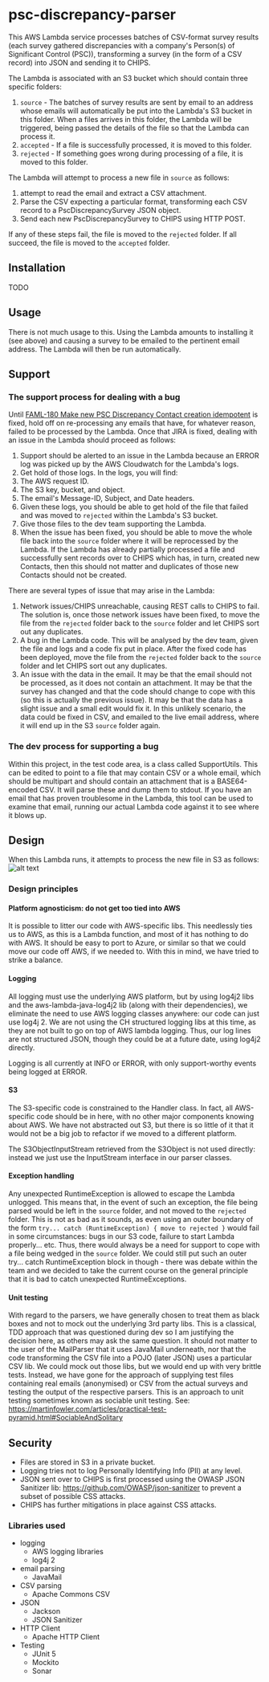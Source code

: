 # psc-discrepancy-parser
This AWS Lambda service processes batches of CSV-format survey results (each survey gathered discrepancies with a company's Person(s) of Significant Control (PSC)), transforming a survey (in the form of a CSV record) into JSON and sending it to CHIPS.

The Lambda is associated with an S3 bucket which should contain three specific folders:
1. `source` - The batches of survey results are sent by email to an address whose emails will automatically be put into the Lambda's S3 bucket in this folder. When a files arrives in this folder, the Lambda will be triggered, being passed the details of the file so that the Lambda can process it.
2. `accepted` - If a file is successfully processed, it is moved to this folder.
3. `rejected` - If something goes wrong during processing of a file, it is moved to this folder.

The Lambda will attempt to process a new file in `source` as follows:

1. attempt to read the email and extract a CSV attachment.
2. Parse the CSV expecting a particular format, transforming each CSV record to a PscDiscrepancySurvey JSON object.
3. Send each new PscDiscrepancySurvey to CHIPS using HTTP POST.

If any of these steps fail, the file is moved to the `rejected` folder. If all succeed, the file is moved to the `accepted` folder.

## Installation
TODO

## Usage
There is not much usage to this. Using the Lambda amounts to installing it (see above) and causing a survey to be emailed to the pertinent email address. The Lambda will then be run automatically.

## Support
### The support process for dealing with a bug
Until [FAML-180 Make new PSC Discrepancy Contact creation idempotent](https://companieshouse.atlassian.net/browse/FAML-180) is fixed, hold off on re-processing any emails that have, for whatever reason, failed to be processed by the Lambda. Once that JIRA is fixed, dealing with an issue in the Lambda should proceed as follows:
1. Support should be alerted to an issue in the Lambda because an ERROR log was picked up by the AWS Cloudwatch for the Lambda's logs.
1. Get hold of those logs. In the logs, you will find:
  1. The AWS request ID.
  1. The S3 key, bucket, and object.
  1. The email's Message-ID, Subject, and Date headers.
1. Given these logs, you should be able to get hold of the file that failed and was moved to `rejected` within the Lambda's S3 bucket.
1. Give those files to the dev team supporting the Lambda.
1. When the issue has been fixed, you should be able to move the whole file back into the `source`  folder where it will be reprocessed by the Lambda. If the Lambda has already partially processed a file and successfully sent records over to CHIPS which has, in turn, created new Contacts, then this should not matter and duplicates of those new Contacts should not be created.

There are several types of issue that may arise in the Lambda:
1. Network issues/CHIPS unreachable, causing REST calls to CHIPS to fail. The solution is, once those network issues have been fixed, to move the file from the `rejected` folder back to the `source` folder and let CHIPS sort out any duplicates.
1. A bug in the Lambda code. This will be analysed by the dev team, given the file and logs and a code fix put in place. After the fixed code has been deployed, move the file from the `rejected` folder back to the `source` folder and let CHIPS sort out any duplicates.
1. An issue with the data in the email. It may be that the email should not be processed, as it does not contain an attachment. It may be that the survey has changed and that the code should change to cope with this (so this is actually the previous issue). It may be that the data has a slight issue and a small edit would fix it. In this unlikely scenario, the data could be fixed in CSV, and emailed to the live email address, where it will end up in the S3 `source` folder again.

### The dev process for supporting a bug
Within this project, in the test code area, is a class called SupportUtils. This can be edited to point to a file that may contain CSV or a whole email, which should be multipart and should contain an attachment that is a BASE64-encoded CSV. It will parse these and dump them to stdout. If you have an email that has proven troublesome in the Lambda, this tool can be used to examine that email, running our actual Lambda code against it to see where it blows up.

## Design
When this Lambda runs, it attempts to process the new file in S3 as follows:
![alt text](design/LambdaActivity.svg)

### Design principles
#### Platform agnosticism: do not get too tied into AWS
It is possible to litter our code with AWS-specific libs. This needlessly ties us to AWS, as this is a Lambda function, and most of it has nothing to do with AWS. It should be easy to port to Azure, or similar so that we could move our code off AWS, if we needed to. With this in mind, we have tried to strike a balance.

#### Logging
All logging must use the underlying AWS platform, but by using log4j2 libs and the aws-lambda-java-log4j2 lib (along with their dependencies), we eliminate the need to use AWS logging classes anywhere: our code can just use log4j 2. We are not using the CH structured logging libs at this time, as they are not built to go on top of AWS lambda logging. Thus, our log lines are not structured JSON, though they could be at a future date, using log4j2 directly.

Logging is all currently at INFO or ERROR, with only support-worthy events being logged at ERROR.

#### S3
The S3-specific code is constrained to the Handler class. In fact, all AWS-specific code should be in here, with no other major components knowing about AWS. We have not abstracted out S3, but there is so little of it that it would not be a big job to refactor if we moved to a different platform.

The S3ObjectInputStream retrieved from the S3Object is not used directly: instead we just use the InputStream interface in our parser classes.

#### Exception handling
Any unexpected RuntimeException is allowed to escape the Lambda unlogged. This means that, in the event of such an exception, the file being parsed  would be left in the `source` folder, and not moved to the `rejected` folder. This is not as bad as it sounds, as even using an outer boundary of the form `try... catch (RuntimeException) { move to rejected }` would fail in some circumstances: bugs in our S3 code, failure to start Lambda properly... etc. Thus, there would always be a need for support to cope with a file being wedged in the `source` folder. We could still put such an outer try... catch RuntimeException block in though - there was debate within the team and we decided to take the current course on the general principle that it is bad to catch unexpected RuntimeExceptions.

#### Unit testing
With regard to the parsers, we have generally chosen to treat them as black boxes and not to mock out the underlying 3rd party libs. This is a classical, TDD approach that was questioned during dev so I am justifying the decision here, as others may ask the same question. It should not matter to the user of the MailParser that it uses JavaMail underneath, nor that the code transforming the CSV file into a POJO (later JSON) uses a particular CSV lib. We could mock out those libs, but we would end up with very brittle tests. Instead, we have gone for the approach of supplying test files containing real emails (anonymised) or CSV from the actual surveys and testing the output of the respective parsers. This is an approach to unit testing sometimes known as sociable unit testing. See: https://martinfowler.com/articles/practical-test-pyramid.html#SociableAndSolitary

## Security
* Files are stored in S3 in a private bucket.
* Logging tries not to log Personally Identifying Info (PII) at any level.
* JSON sent over to CHIPS is first processed using the OWASP JSON Sanitizer lib: https://github.com/OWASP/json-sanitizer to prevent a subset of possible CSS attacks.
* CHIPS has further mitigations in place against CSS attacks.

### Libraries used
* logging
  * AWS logging libraries
  * log4j 2
* email parsing
  * JavaMail
* CSV parsing
  * Apache Commons CSV
* JSON
  * Jackson
  * JSON Sanitizer
* HTTP Client
  * Apache HTTP Client
* Testing
  * JUnit 5
  * Mockito
  * Sonar
